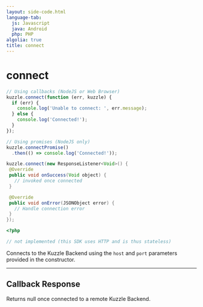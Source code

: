 ```yaml
---
layout: side-code.html
language-tab:
  js: Javascript
  java: Android
  php: PHP
algolia: true
title: connect
---
```


# connect

```js
// Using callbacks (NodeJS or Web Browser)
kuzzle.connect(function (err, kuzzle) {
  if (err) {
    console.log('Unable to connect: ', err.message);
  } else {
    console.log('Connected!');
  }
});

// Using promises (NodeJS only)
kuzzle.connectPromise()
  .then(() => console.log('Connected!'));
```

```java
kuzzle.connect(new ResponseListener<Void>() {
 @Override
 public void onSuccess(Void object) {
   // invoked once connected
 }

 @Override
 public void onError(JSONObject error) {
   // Handle connection error
 }
});
```

```php
<?php

// not implemented (this SDK uses HTTP and is thus stateless)
```

Connects to the Kuzzle Backend using the `host` and `port` parameters provided in the constructor.

---

## Callback Response

Returns null once connected to a remote Kuzzle Backend.
